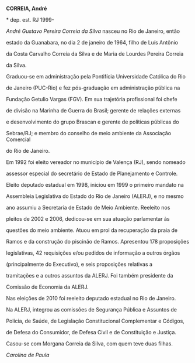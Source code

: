 **CORREIA, André**



\* dep. est. RJ 1999-



*André Gustavo Pereira Correia da Silva* nasceu no Rio de Janeiro, então

estado da Guanabara, no dia 2 de janeiro de 1964, filho de Luís Antônio

da Costa Carvalho Correia da Silva e de Maria de Lourdes Pereira Correia

da Silva.



Graduou-se em administração pela Pontifícia Universidade Católica do Rio

de Janeiro (PUC-Rio) e fez pós-graduação em administração pública na

Fundação Getulio Vargas (FGV). Em sua trajetória profissional foi chefe

de divisão na Marinha de Guerra do Brasil; gerente de relações externas

e desenvolvimento do grupo Brascan e gerente de políticas públicas do

Sebrae/RJ; e membro do conselho de meio ambiente da Associação Comercial

do Rio de Janeiro.



Em 1992 foi eleito vereador no município de Valença (RJ), sendo nomeado

assessor especial do secretário de Estado de Planejamento e Controle.

Eleito deputado estadual em 1998, iniciou em 1999 o primeiro mandato na

Assembleia Legislativa do Estado do Rio de Janeiro (ALERJ), e no mesmo

ano assumiu a Secretaria de Estado de Meio Ambiente. Reeleito nos

pleitos de 2002 e 2006, dedicou-se em sua atuação parlamentar às

questões do meio ambiente. Atuou em prol da recuperação da praia de

Ramos e da construção do piscinão de Ramos. Apresentou 178 proposições

legislativas, 42 requisições e/ou pedidos de informação a outros órgãos

(principalmente do Executivo), e seis proposições relativas a

tramitações e a outros assuntos da ALERJ. Foi também presidente da

Comissão de Economia da ALERJ.



Nas eleições de 2010 foi reeleito deputado estadual no Rio de Janeiro.

Na ALERJ, integrou as comissões de Segurança Pública e Assuntos de

Polícia, de Saúde, de Legislação Constitucional Complementar e Códigos,

de Defesa do Consumidor, de Defesa Civil e de Constituição e Justiça.



Casou-se com Morgana Correia da Silva, com quem teve duas filhas.



*Carolina de Paula*



